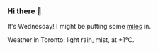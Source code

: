 ### Hi there :wave:

It's Wednesday! I might be putting some [miles](https://www.strava.com/athletes/889963) in.

Weather in Toronto: light rain, mist, at +1°C.
